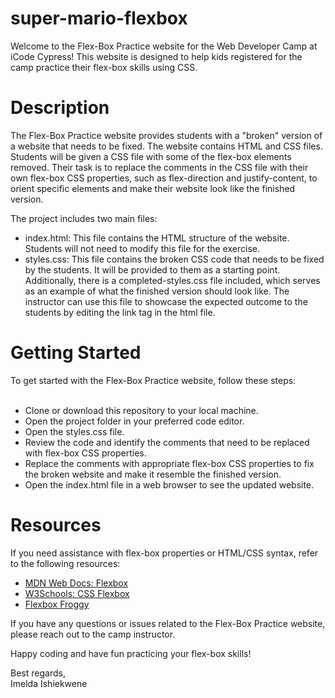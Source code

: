 # super-mario-flexbox

Welcome to the Flex-Box Practice website for the Web Developer Camp at iCode Cypress! This website is designed to help kids registered for the camp practice their flex-box skills using CSS.

<h1> Description </h1>

The Flex-Box Practice website provides students with a "broken" version of a website that needs to be fixed. The website contains HTML and CSS files. Students will be given a CSS file with some of the flex-box elements removed. Their task is to replace the comments in the CSS file with their own flex-box CSS properties, such as flex-direction and justify-content, to orient specific elements and make their website look like the finished version.

The project includes two main files:

<ul>
  <li>index.html: This file contains the HTML structure of the website. Students will not need to modify this file for the exercise.</li>
  <li>styles.css: This file contains the broken CSS code that needs to be fixed by the students. It will be provided to them as a starting point.
  Additionally, there is a completed-styles.css file included, which serves as an example of what the finished version should look like. The instructor can use this file to showcase     the expected outcome to the students by editing the link tag in the html file.</li>
</ul>

<h1> Getting Started </h1>
To get started with the Flex-Box Practice website, follow these steps:
<br>
<br>
<ul>
  <li>Clone or download this repository to your local machine.</li>
  <li>Open the project folder in your preferred code editor.</li>
  <li>Open the styles.css file.</li>
  <li>Review the code and identify the comments that need to be replaced with flex-box CSS properties.</li>
  <li>Replace the comments with appropriate flex-box CSS properties to fix the broken website and make it resemble the finished version.</li>
  <li>Open the index.html file in a web browser to see the updated website.</li>
</ul>

<h1> Resources </h1>
If you need assistance with flex-box properties or HTML/CSS syntax, refer to the following resources:
<ul>
  <a href="https://developer.mozilla.org/en-US/docs/Learn/CSS/CSS_layout/Flexbox"><li>MDN Web Docs: Flexbox</li></a>
  <a href="https://www.w3schools.com/css/css3_flexbox.asp"><li>W3Schools: CSS Flexbox</li></a>
  <a href="https://flexboxfroggy.com/"><li>Flexbox Froggy</li></a>
</ul>

If you have any questions or issues related to the Flex-Box Practice website, please reach out to the camp instructor.

Happy coding and have fun practicing your flex-box skills!

Best regards,<br>Imelda Ishiekwene
